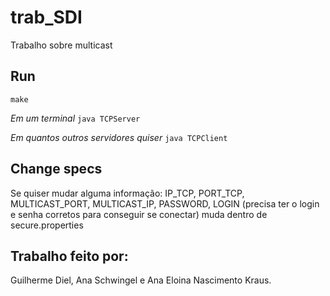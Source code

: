 # trab_SDI
Trabalho sobre multicast

## Run
`make`

*Em um terminal* `java TCPServer`

*Em quantos outros servidores quiser* `java TCPClient`

## Change specs
Se quiser mudar alguma informação: IP_TCP, PORT_TCP, MULTICAST_PORT, MULTICAST_IP, PASSWORD, LOGIN (precisa ter o login e senha corretos para conseguir se conectar) muda dentro de secure.properties

## Trabalho feito por:
Guilherme Diel, Ana Schwingel e Ana Eloina Nascimento Kraus.




